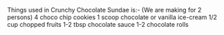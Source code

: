 Things used in Crunchy Chocolate Sundae is:-
(We are making for 2 persons)
4 choco chip cookies
1 scoop chocolate or vanilla ice-cream
1/2 cup chopped fruits
1-2 tbsp chocolate sauce
1-2 chocolate rolls